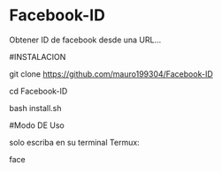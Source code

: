 # Facebook-ID
Obtener ID de facebook desde una URL...

#INSTALACION

git clone https://github.com/mauro199304/Facebook-ID

cd Facebook-ID

bash install.sh

#Modo DE Uso

solo escriba en su terminal Termux:

face
